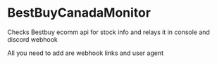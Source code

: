 # BestBuyCanadaMonitor
Checks Bestbuy ecomm api for stock info and relays it in console and discord webhook

All you need to add are webhook links and user agent
